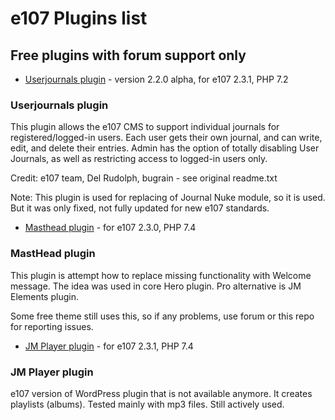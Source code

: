 # e107 Plugins list


## Free plugins with forum support only 

* [Userjournals plugin](https://github.com/e107-plugins/userjournals) - version 2.2.0 alpha, for e107 2.3.1, PHP 7.2  


### Userjournals plugin

This plugin allows the e107 CMS to support individual journals for
registered/logged-in users. Each user gets their own journal, and
can write, edit, and delete their entries. Admin has the option of
totally disabling User Journals, as well as restricting access to
logged-in users only.

Credit: e107 team, Del Rudolph, bugrain - see original readme.txt

Note: This plugin is used for replacing of Journal Nuke module, so it is used. But it was only fixed, not fully updated for new e107 standards. 


* [Masthead plugin](https://github.com/e107-plugins/masthead) - for e107 2.3.0, PHP 7.4  

###  MastHead plugin

This plugin is attempt how to replace missing functionality with Welcome message. The idea was used in core Hero plugin. Pro alternative is JM Elements plugin.

Some free theme still uses this, so if any problems, use forum or this repo for reporting issues.

* [JM Player plugin](https://github.com/e107-plugins/jm_jplayer) - for e107 2.3.1, PHP 7.4  

###  JM Player plugin

e107 version of WordPress plugin that is not available anymore. It creates playlists (albums). Tested mainly with mp3 files. Still actively used. 
